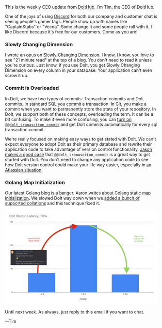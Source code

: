 This is the weekly CEO update from [DoltHub](https://www.dolthub.com/). I'm Tim, the CEO of DoltHub. 

One of the joys of using [Discord](https://discord.gg/gqr7K4VNKe) for both our company and customer chat is seeing people's gamer tags. People show up with names like "CaptainStabs" or "Vecna". Some change it and some people roll with it. I like Discord because it's free for our customers. Come as you are!

### Slowly Changing Dimension

I wrote an opus on [Slowly Changing Dimension](https://www.dolthub.com/blog/2023-06-22-slowly-changing-dimension/). I know, I know, you love to see "21 minute read" at the top of a blog. You don't need to read it unless you're curious. Just know, if you use Dolt, you get Slowly Changing Dimension on every column in your database. Your application can't even screw it up. 

### Commit is Overloaded

In Dolt, we have two types of commits: Transaction commits and Dolt commits. In standard SQL you commit a transaction. In Git, you make a commit when you want to permanently store the state of your repository. In Dolt, we support both of these concepts, overloading the term. It can be a bit confusing. To make it even more confusing, you can [turn on `@@dolt_tranasction_commit`](https://www.dolthub.com/blog/2023-06-21-automatic-dolt-commits/) and get Dolt commits automatically for every sql transaction commit.

We're really focused on making easy ways to get stated with Dolt. We can't expect everyone to adopt Dolt as their primary database and rewrite their application code to take advantage of version control functionality. [Jason makes a good case](https://www.dolthub.com/blog/2023-06-21-automatic-dolt-commits/) that `@@dolt_tranasction_commit` is a great way to get started with Dolt. You don't need to change any application code to see how Dolt version control could make your life way easier, especially in [an Atlassian situation](https://www.dolthub.com/blog/2022-04-14-atlassian-outage-prevention/). 

### Golang Map Initialization

Our latest [Golang blog](https://www.dolthub.com/blog/?q=golang) is a banger. [Aaron](https://www.dolthub.com/team#aaron) writes about [Golang static map initialization](https://www.dolthub.com/blog/2023-06-16-static-map-initialization-in-go/). We slowed Dolt way down when we [added a bunch of supported collations](https://docs.dolthub.com/sql-reference/sql-support/miscellaneous#collations-and-character-sets) and this technique fixed it.

[![Dolt Startup Latency](../images/dolt-startup-latency.jpg)](https://www.dolthub.com/blog/2023-06-16-static-map-initialization-in-go/)

Until next week. As always, just reply to this email if you want to chat.

--Tim
